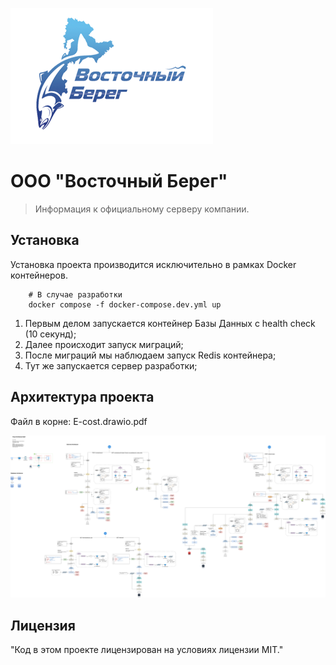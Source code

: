 ![Alt text](./logo.png)

# ООО "Восточный Берег"
> Информация к официальному серверу компании.


## Установка

Установка проекта производится исключительно в рамках Docker контейнеров. 

```shell
    # В случае разработки
    docker compose -f docker-compose.dev.yml up
```

1) Первым делом запускается контейнер Базы Данных с health check (10 секунд);
2) Далее происходит запуск миграций;
3) После миграций мы наблюдаем запуск Redis контейнера;
4) Тут же запускается сервер разработки;


## Архитектура проекта

Файл в корне: E-cost.drawio.pdf

![Alt text](./E-cost.drawio.png)


## Лицензия

"Код в этом проекте лицензирован на условиях лицензии MIT."